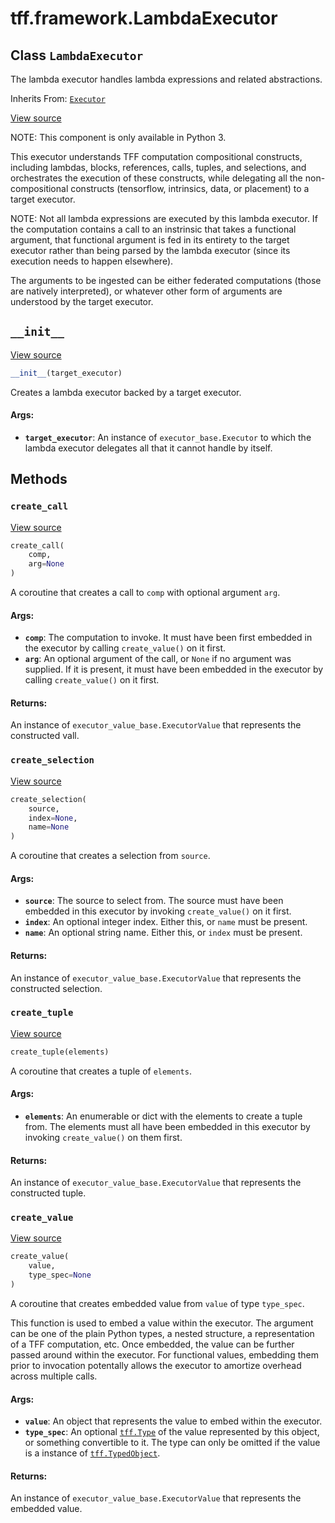 <div itemscope itemtype="http://developers.google.com/ReferenceObject">
<meta itemprop="name" content="tff.framework.LambdaExecutor" />
<meta itemprop="path" content="Stable" />
<meta itemprop="property" content="__init__"/>
<meta itemprop="property" content="create_call"/>
<meta itemprop="property" content="create_selection"/>
<meta itemprop="property" content="create_tuple"/>
<meta itemprop="property" content="create_value"/>
</div>

# tff.framework.LambdaExecutor

## Class `LambdaExecutor`

The lambda executor handles lambda expressions and related abstractions.

Inherits From: [`Executor`](../../tff/framework/Executor.md)

<a target="_blank" href="http://github.com/tensorflow/federated/tree/master/tensorflow_federated/python/core/impl/lambda_executor.py">View
source</a>

<!-- Placeholder for "Used in" -->

NOTE: This component is only available in Python 3.

This executor understands TFF computation compositional constructs, including
lambdas, blocks, references, calls, tuples, and selections, and orchestrates the
execution of these constructs, while delegating all the non-compositional
constructs (tensorflow, intrinsics, data, or placement) to a target executor.

NOTE: Not all lambda expressions are executed by this lambda executor. If the
computation contains a call to an instrinsic that takes a functional argument,
that functional argument is fed in its entirety to the target executor rather
than being parsed by the lambda executor (since its execution needs to happen
elsewhere).

The arguments to be ingested can be either federated computations (those are
natively interpreted), or whatever other form of arguments are understood by the
target executor.

<h2 id="__init__"><code>__init__</code></h2>

<a target="_blank" href="http://github.com/tensorflow/federated/tree/master/tensorflow_federated/python/core/impl/lambda_executor.py">View
source</a>

```python
__init__(target_executor)
```

Creates a lambda executor backed by a target executor.

#### Args:

*   <b>`target_executor`</b>: An instance of `executor_base.Executor` to which
    the lambda executor delegates all that it cannot handle by itself.

## Methods

<h3 id="create_call"><code>create_call</code></h3>

<a target="_blank" href="http://github.com/tensorflow/federated/tree/master/tensorflow_federated/python/core/impl/lambda_executor.py">View
source</a>

```python
create_call(
    comp,
    arg=None
)
```

A coroutine that creates a call to `comp` with optional argument `arg`.

#### Args:

*   <b>`comp`</b>: The computation to invoke. It must have been first embedded
    in the executor by calling `create_value()` on it first.
*   <b>`arg`</b>: An optional argument of the call, or `None` if no argument was
    supplied. If it is present, it must have been embedded in the executor by
    calling `create_value()` on it first.

#### Returns:

An instance of `executor_value_base.ExecutorValue` that represents the
constructed vall.

<h3 id="create_selection"><code>create_selection</code></h3>

<a target="_blank" href="http://github.com/tensorflow/federated/tree/master/tensorflow_federated/python/core/impl/lambda_executor.py">View
source</a>

```python
create_selection(
    source,
    index=None,
    name=None
)
```

A coroutine that creates a selection from `source`.

#### Args:

*   <b>`source`</b>: The source to select from. The source must have been
    embedded in this executor by invoking `create_value()` on it first.
*   <b>`index`</b>: An optional integer index. Either this, or `name` must be
    present.
*   <b>`name`</b>: An optional string name. Either this, or `index` must be
    present.

#### Returns:

An instance of `executor_value_base.ExecutorValue` that represents the
constructed selection.

<h3 id="create_tuple"><code>create_tuple</code></h3>

<a target="_blank" href="http://github.com/tensorflow/federated/tree/master/tensorflow_federated/python/core/impl/lambda_executor.py">View
source</a>

```python
create_tuple(elements)
```

A coroutine that creates a tuple of `elements`.

#### Args:

*   <b>`elements`</b>: An enumerable or dict with the elements to create a tuple
    from. The elements must all have been embedded in this executor by invoking
    `create_value()` on them first.

#### Returns:

An instance of `executor_value_base.ExecutorValue` that represents the
constructed tuple.

<h3 id="create_value"><code>create_value</code></h3>

<a target="_blank" href="http://github.com/tensorflow/federated/tree/master/tensorflow_federated/python/core/impl/lambda_executor.py">View
source</a>

```python
create_value(
    value,
    type_spec=None
)
```

A coroutine that creates embedded value from `value` of type `type_spec`.

This function is used to embed a value within the executor. The argument can be
one of the plain Python types, a nested structure, a representation of a TFF
computation, etc. Once embedded, the value can be further passed around within
the executor. For functional values, embedding them prior to invocation
potentally allows the executor to amortize overhead across multiple calls.

#### Args:

*   <b>`value`</b>: An object that represents the value to embed within the
    executor.
*   <b>`type_spec`</b>: An optional
    <a href="../../tff/Type.md"><code>tff.Type</code></a> of the value
    represented by this object, or something convertible to it. The type can
    only be omitted if the value is a instance of
    <a href="../../tff/TypedObject.md"><code>tff.TypedObject</code></a>.

#### Returns:

An instance of `executor_value_base.ExecutorValue` that represents the embedded
value.
